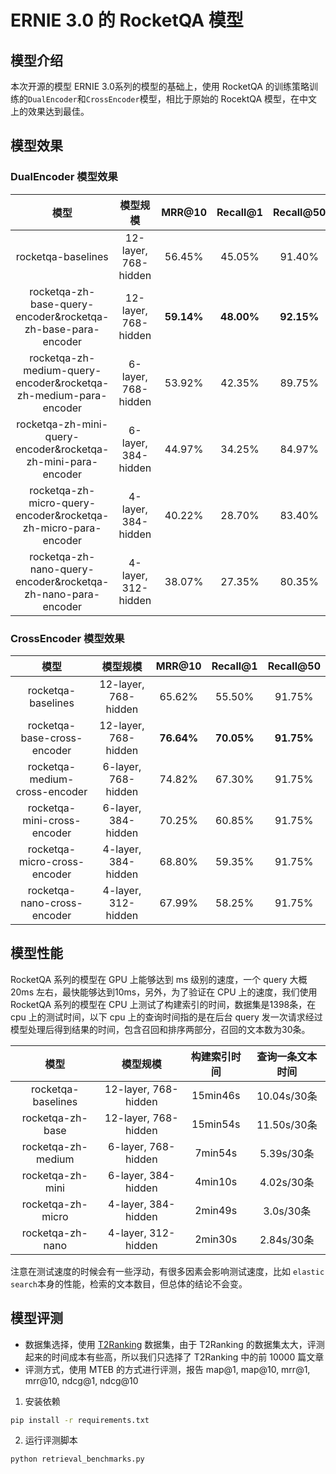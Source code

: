 # ERNIE 3.0 的 RocketQA 模型


## 模型介绍

本次开源的模型 ERNIE 3.0系列的模型的基础上，使用 RocketQA 的训练策略训练的`DualEncoder`和`CrossEncoder`模型，相比于原始的 RocektQA 模型，在中文上的效果达到最佳。

## 模型效果

### DualEncoder 模型效果

|                               模型                               |       模型规模       |   MRR@10   |  Recall@1  | Recall@50  |
|:----------------------------------------------------------------:|:--------------------:|:----------:|:----------:|:----------:|
|                        rocketqa-baselines                        | 12-layer, 768-hidden |   56.45%   |   45.05%   |   91.40%   |
|   rocketqa-zh-base-query-encoder&rocketqa-zh-base-para-encoder   | 12-layer, 768-hidden | **59.14%** | **48.00%** | **92.15%** |
| rocketqa-zh-medium-query-encoder&rocketqa-zh-medium-para-encoder | 6-layer, 768-hidden  |   53.92%   |   42.35%   |   89.75%   |
|   rocketqa-zh-mini-query-encoder&rocketqa-zh-mini-para-encoder   | 6-layer, 384-hidden  |   44.97%   |   34.25%   |   84.97%   |
|  rocketqa-zh-micro-query-encoder&rocketqa-zh-micro-para-encoder  | 4-layer, 384-hidden  |   40.22%   |   28.70%   |   83.40%   |
|   rocketqa-zh-nano-query-encoder&rocketqa-zh-nano-para-encoder   | 4-layer, 312-hidden  |   38.07%   |   27.35%   |   80.35%   |


### CrossEncoder 模型效果

|             模型              |       模型规模       |   MRR@10   |  Recall@1  | Recall@50  |
|:-----------------------------:|:--------------------:|:----------:|:----------:|:----------:|
|      rocketqa-baselines       | 12-layer, 768-hidden |   65.62%   |   55.50%   |   91.75%   |
|  rocketqa-base-cross-encoder  | 12-layer, 768-hidden | **76.64%** | **70.05%** | **91.75%** |
| rocketqa-medium-cross-encoder | 6-layer, 768-hidden  |   74.82%   |   67.30%   |   91.75%   |
|  rocketqa-mini-cross-encoder  | 6-layer, 384-hidden  |   70.25%   |   60.85%   |   91.75%   |
| rocketqa-micro-cross-encoder  | 4-layer, 384-hidden  |   68.80%   |   59.35%   |   91.75%   |
|  rocketqa-nano-cross-encoder  | 4-layer, 312-hidden  |   67.99%   |   58.25%   |   91.75%   |


## 模型性能

RocketQA 系列的模型在 GPU 上能够达到 ms 级别的速度，一个 query 大概20ms 左右，最快能够达到10ms，另外，为了验证在 CPU 上的速度，我们使用 RocketQA 系列的模型在 CPU 上测试了构建索引的时间，数据集是1398条，在 cpu 上的测试时间，以下 cpu 上的查询时间指的是在后台 query 发一次请求经过模型处理后得到结果的时间，包含召回和排序两部分，召回的文本数为30条。

|        模型        |       模型规模       | 构建索引时间 | 查询一条文本时间 |
|:------------------:|:--------------------:|:------------:|:----------------:|
| rocketqa-baselines | 12-layer, 768-hidden |   15min46s   |   10.04s/30条    |
|  rocketqa-zh-base  | 12-layer, 768-hidden |   15min54s   |   11.50s/30条    |
| rocketqa-zh-medium | 6-layer, 768-hidden  |   7min54s    |    5.39s/30条    |
|  rocketqa-zh-mini  | 6-layer, 384-hidden  |   4min10s    |    4.02s/30条    |
| rocketqa-zh-micro  | 4-layer, 384-hidden  |   2min49s    |    3.0s/30条     |
|  rocketqa-zh-nano  | 4-layer, 312-hidden  |   2min30s    |    2.84s/30条    |

注意在测试速度的时候会有一些浮动，有很多因素会影响测试速度，比如 `elastic search`本身的性能，检索的文本数目，但总体的结论不会变。

## 模型评测
- 数据集选择，使用 [T2Ranking](https://github.com/THUIR/T2Ranking/tree/main) 数据集，由于 T2Ranking 的数据集太大，评测起来的时间成本有些高，所以我们只选择了 T2Ranking 中的前 10000 篇文章
- 评测方式，使用 MTEB 的方式进行评测，报告 map@1, map@10, mrr@1, mrr@10, ndcg@1, ndcg@10
1. 安装依赖
```bash
pip install -r requirements.txt
```
2. 运行评测脚本
```bash
python retrieval_benchmarks.py
```
